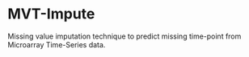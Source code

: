 # MVT-Impute
Missing value imputation technique to predict missing time-point from Microarray Time-Series data.
